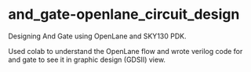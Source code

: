 # and_gate-openlane_circuit_design
Designing And Gate using OpenLane and SKY130 PDK.

Used colab to understand the OpenLane flow and wrote verilog code for and gate to see it in graphic design (GDSII) view.
